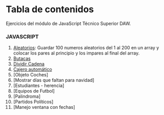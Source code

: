 # Tabla de contenidos
Ejercicios del módulo de JavaScript Técnico Superior DAW.

### JAVASCRIPT
1. [Aleatorios](https://github.com/erabasco/javascript/tree/master/aleatorios): Guardar 100 numeros aleatorios del 1 al 200 en un array y colocar los pares al principio y los impares al final del array.
2. [Butacas](https://github.com/erabasco/javascript/tree/master/butacas)
3. [Dividir Cadena](https://github.com/erabasco/javascript/tree/master/cadena_mitad)
4. [Cajero automático](https://github.com/erabasco/javascript/tree/master/cajero)
5. [Objeto Coches]
6. [Mostrar días que faltan para navidad]
7. [Estudiantes - herencia]
8. [Equipos de Futbol]
9. [Palindroma]
10. [Partidos Políticos]
11. [Manejo ventana con fechas]
